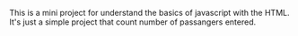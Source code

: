 This is a mini project for understand the basics of javascript with the HTML. It's just a simple project that count number of passangers entered.

